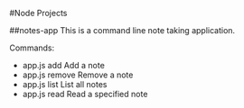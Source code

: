 #Node Projects

##notes-app
This is a command line note taking application. 

Commands:
  - app.js add     Add a note
  - app.js remove  Remove a note
  - app.js list    List all notes
  - app.js read    Read a specified note
